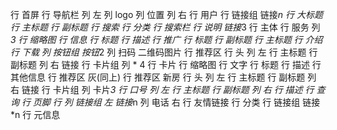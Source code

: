 行 首屏
    行 导航栏
        列 左
            列 logo
            列 位置
        列 右
            行 用户
            行 链接组
                链接*n
    行 大标题
        行 主标题
        行 副标题
    行 搜索
        行 分类
        行 搜索栏
    行 说明
        链接*3
行 主体
    行 服务
        列*3 
            行 缩略图
            行 信息
                行 标题
                行 描述
    行 推广
        行 标题
            行 副标题
            行 主标题
        行 介绍
        行 下载
            列 按钮组
                按钮*2
            列 扫码
                二维码图片
    行 推荐区 
        行 头
            列 左
                行 主标题
                行 副标题
            列 右
                链接
        行 卡片组
            列 * 4
                行 卡片
                    行 缩略图
                    行 文字
                        行 标题
                        行 描述
                行 其他信息
    行 推荐区 灰(同上)
    行 推荐区 新房
        行 头 
            列 左
                行 主标题
                行 副标题
            列 右
                链接
        行 卡片组
            列 卡片*3
    行 口号
        列 左
            行 主标题
            行 副标题
        列 右
            行 描述
            行 查询
行 页脚
    行 
        列 链接组 左
            链接*n
        列 电话 右
    行 友情链接
        行 分类
        行 链接组
            链接*n
    行 元信息